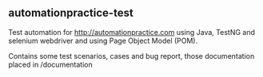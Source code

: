 ## automationpractice-test

Test automation for http://automationpractice.com using Java, TestNG and selenium webdriver and using Page Object Model (POM).

Contains some test scenarios, cases and bug report, those documentation placed in /documentation
